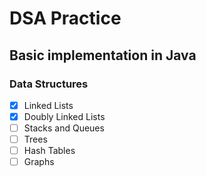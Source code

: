 # DSA Practice 

## Basic implementation in Java
### Data Structures
- [X] Linked Lists  
- [X] Doubly Linked Lists 
- [ ] Stacks and Queues  
- [ ] Trees 
- [ ] Hash Tables  
- [ ] Graphs
